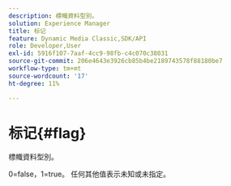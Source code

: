 ```yaml
---
description: 標幟資料型別。
solution: Experience Manager
title: 标记
feature: Dynamic Media Classic,SDK/API
role: Developer,User
exl-id: 5916f107-7aaf-4cc9-98fb-c4c070c38031
source-git-commit: 206e4643e3926cb85b4be2189743578f88180be7
workflow-type: tm+mt
source-wordcount: '17'
ht-degree: 11%

---
```


# 标记{#flag}

標幟資料型別。

0=false，1=true。 任何其他值表示未知或未指定。
